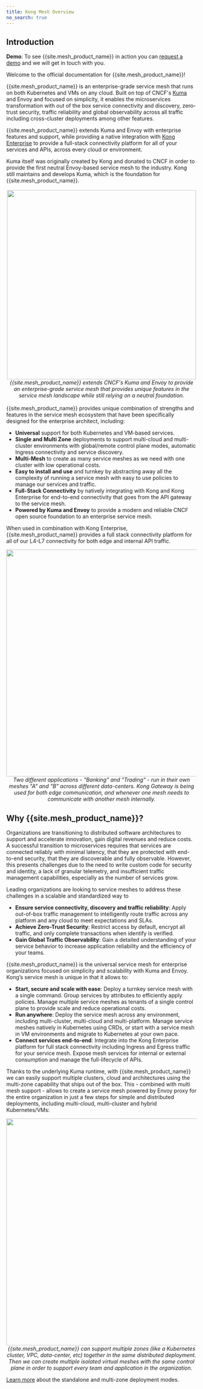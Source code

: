 ```yaml
---
title: Kong Mesh Overview
no_search: true
---
```


## Introduction

<div class="alert alert-ee blue">
   <b>Demo</b>: To see {{site.mesh_product_name}} in action you can <a href="/request-demo-kong-mesh/">request a demo</a> and we will get in touch with you.
</div>

Welcome to the official documentation for {{site.mesh_product_name}}!

{{site.mesh_product_name}} is an enterprise-grade service mesh that runs on both Kubernetes and VMs on any cloud. Built on top of CNCF's [Kuma](https://kuma.io) and Envoy and focused on simplicity, it enables the microservices transformation with out of the box service connectivity and discovery, zero-trust security, traffic reliability and global observability across all traffic including cross-cluster deployments among other features.

{{site.mesh_product_name}} extends Kuma and Envoy with enterprise features and support, while providing a native integration with [Kong Enterprise](/products/kong-enterprise) to provide a full-stack connectivity platform for all of your services and APIs, across every cloud or environment.

<div class="alert alert-ee blue">
   Kuma itself was originally created by Kong and donated to CNCF in order to provide the first neutral Envoy-based service mesh to the industry. Kong still maintains and develops Kuma, which is the foundation for {{site.mesh_product_name}}.
</div>
<br>
<center>
  <img src="/assets/images/docs/mesh/kong-mesh-diagram@2x.png" width="500px"/>
  <br>
  <i>{{site.mesh_product_name}} extends CNCF's Kuma and Envoy to provide an enterprise-grade service mesh that provides unique features in the service mesh landscape while still relying on a neutral foundation.</i>
</center>
<br>
{{site.mesh_product_name}} provides unique combination of strengths and features in the service mesh ecosystem that have been specifically designed for the enterprise architect, including:

* **Universal** support for both Kubernetes and VM-based services.
* **Single and Multi Zone** deployments to support multi-cloud and multi-cluster environments with global/remote control plane modes, automatic Ingress connectivity and service discovery.
* **Multi-Mesh** to create as many service meshes as we need with one cluster with low operational costs.
* **Easy to install and use** and turnkey by abstracting away all the complexity of running a service mesh with easy to use policies to manage our services and traffic.
* **Full-Stack Connectivity** by natively integrating with Kong and Kong Enterprise for end-to-end connectivity that goes from the API gateway to the service mesh.
* **Powered by Kuma and Envoy** to provide a modern and reliable CNCF open source foundation to an enterprise service mesh.

When used in combination with Kong Enterprise, {{site.mesh_product_name}} provides a full stack connectivity platform for all of our L4-L7 connectivity for both edge and internal API traffic.

<center>
  <img src="/assets/images/docs/mesh/gw_mesh.png" width="600px"/>
  <br>
  <i>Two different applications - "Banking" and "Trading" - run in their own meshes "A" and "B" across different data-centers. Kong Gateway is being used for both edge communication, and whenever one mesh needs to communicate with another mesh internally.</i>
</center>

## Why {{site.mesh_product_name}}?

Organizations are transitioning to distributed software architectures to support and accelerate innovation, gain digital revenues and reduce costs. A successful transition to microservices requires that services are connected reliably with minimal latency, that they are protected with end-to-end security, that they are discoverable and fully observable. However, this presents challenges due to the need to write custom code for security and identity, a lack of granular telemetry, and insufficient traffic management capabilities, especially as the number of services grow. 

Leading organizations are looking to service meshes to address these challenges in a scalable and standardized way to 

* **Ensure service connectivity, discovery and traffic reliability**: Apply out-of-box traffic management to intelligently route traffic across any platform and any cloud to meet expectations and SLAs.
* **Achieve Zero-Trust Security**: Restrict access by default, encrypt all traffic, and only complete transactions when identify is verified.
* **Gain Global Traffic Observability**: Gain a detailed understanding of your service behavior to increase application reliability and the efficiency of your teams.

{{site.mesh_product_name}} is the universal service mesh for enterprise organizations focused on simplicity and scalability with Kuma and Envoy. Kong’s service mesh is unique in that it allows to:

* **Start, secure and scale with ease**: Deploy a turnkey service mesh with a single command. Group services by attributes to efficiently apply policies. Manage multiple service meshes as tenants of a single control plane to provide scale and reduce operational costs.
* **Run anywhere**: Deploy the service mesh across any environment, including multi-cluster, multi-cloud and multi-platform. Manage service meshes natively in Kubernetes using CRDs, or start with a service mesh in VM environments and migrate to Kubernetes at your own pace.
* **Connect services end-to-end**: Integrate into the Kong Enterprise platform for full stack connectivity including Ingress and Egress traffic for your service mesh. Expose mesh services for internal or external consumption and manage the full-lifecycle of APIs.

Thanks to the underlying Kuma runtime, with {{site.mesh_product_name}} we can easily support multiple clusters, cloud and architectures using the multi-zone capability that ships out of the box. This - combined with multi mesh support - allows to create a service mesh powered by Envoy proxy for the entire organization in just a few steps for simple and distributed deployments, including multi-cloud, multi-cluster and hybrid Kubernetes/VMs:

<center>
  <img src="/assets/images/docs/mesh/multi-zone.jpg" width="600px"/>
  <br>
  <i>{{site.mesh_product_name}} can support multiple zones (like a Kubernetes cluster, VPC, data-center, etc) together in the same distributed deployment. Then we can create multiple isolated virtual meshes with the same control plane in order to support every team and application in the organization.</i>
</center>

[Learn more](https://kuma.io/docs/latest/documentation/deployments/) about the standalone and multi-zone deployment modes.
